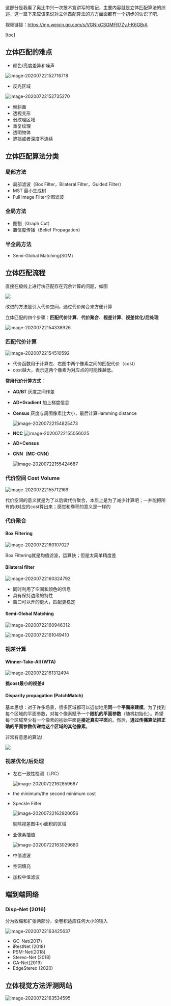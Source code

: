 

这部分是我看了奥比中兴一次技术宣讲写的笔记，主要内容就是立体匹配算法的综述，这一篇下来应该来说对立体匹配算法的方方面面都有一个初步的认识了吧.

视频链接：https://mp.weixin.qq.com/s/VGNIxCSGMFR7ZyJ-K6GBrA

[toc]

## 立体匹配的难点

- 颜色/亮度差异和噪声

![image-20200722152716718](https://cdn.jsdelivr.net/gh/QYHcrossover/blog-imgbed/blogimg/20200722164158.png)

- 反光区域

![image-20200722152735270](https://cdn.jsdelivr.net/gh/QYHcrossover/blog-imgbed/blogimg/20200722164205.png)

- 倾斜面
- 透视变形
- 弱纹理区域
- 重复纹理
- 透明物体
- 遮挡或者深度不连续

## 立体匹配算法分类

### 局部方法

- 局部滤波（Box Filter，Bilateral Filter，Guided Filter）
- MST 最小生成树
- Full Image Filter全图滤波

### 全局方法

- 图割（Graph Cut）
- 置信度传播（Belief Propagation）

### 半全局方法

- Semi-Global Matching(SGM)

## 立体匹配流程

直接在极线上进行块匹配存在冗余计算的问题，如图

![](https://cdn.jsdelivr.net/gh/QYHcrossover/blog-imgbed/blogimg/20200722154124.gif)

改进的方法是引入代价空间，通过代价聚合来方便计算

立体匹配的四个步骤：**匹配代价计算**、**代价聚合**、**视差计算**、**视差优化/后处理**

![image-20200722154338926](https://cdn.jsdelivr.net/gh/QYHcrossover/blog-imgbed/blogimg/20200722154523.png)

### 匹配代价计算

 ![image-20200722154510592](https://cdn.jsdelivr.net/gh/QYHcrossover/blog-imgbed/blogimg/20200722154513.png)

- 代价函数用于计算左、右图中两个像素之间的匹配代价（cost）
- cost越大，表示这两个像素为对应点的可能性越低。

**常用代价计算方式**：

- **AD/BT** 灰度之间作差

- **AD+Gradient**  加上梯度信息

- **Census**  灰度与周围像素比大小，最后计算Hamming distance

  ![image-20200722154825473](https://cdn.jsdelivr.net/gh/QYHcrossover/blog-imgbed/blogimg/20200722154940.png)

- **NCC**
  ![image-20200722155056025](https://cdn.jsdelivr.net/gh/QYHcrossover/blog-imgbed/blogimg/20200722155057.png)

- **AD+Census**

- **CNN（MC-CNN）**

  ![image-20200722155424687](https://cdn.jsdelivr.net/gh/QYHcrossover/blog-imgbed/blogimg/20200722155425.png)

### 代价空间 Cost Volume

![image-20200722155712169](https://cdn.jsdelivr.net/gh/QYHcrossover/blog-imgbed/blogimg/20200722155713.png)

代价空间的意义就是为了以后做代价聚合，本质上是为了减少计算吧；一并能把所有的d对应的cost算出来；感觉和卷积的意义是一样的

### 代价聚合

#### Box Filtering

![image-20200722160107027](https://cdn.jsdelivr.net/gh/QYHcrossover/blog-imgbed/blogimg/20200722160108.png)

Box Filtering就是均值滤波，运算快；但是太简单精度差

#### Bilateral filter

![image-20200722160324792](https://cdn.jsdelivr.net/gh/QYHcrossover/blog-imgbed/blogimg/20200722161143.png)

- 同时利用了空间和颜色的信息
- 具有保持边缘的特性
- 窗口可以开的更大，匹配更稳定

#### Semi-Global Matching

![image-20200722160946312](https://cdn.jsdelivr.net/gh/QYHcrossover/blog-imgbed/blogimg/20200722160947.png)

![image-20200722161049410](https://cdn.jsdelivr.net/gh/QYHcrossover/blog-imgbed/blogimg/20200722161129.png)

### 视差计算

#### Winner-Take-All (WTA)

![image-20200722161312494](https://cdn.jsdelivr.net/gh/QYHcrossover/blog-imgbed/blogimg/20200722161313.png)

**挑cost最小的视差d**

#### Disparity propagation (PatchMatch)

基本思想：对于许多场景，很多区域都可以近似地用**同一个平面来建模**。为了找到每个区域的平面参数，对每个像素赋予一个**随机的平面参数**（随机初始化）。希望每个区域至少有一个像素的初始平面是**接近真实平面**的。然后，**通过传播算法把正确的平面参数传递给这个区域的其他像素**。

非常有意思的算法!

![](https://cdn.jsdelivr.net/gh/QYHcrossover/blog-imgbed/blogimg/20200722162540.gif)

### 视差优化/后处理

- 左右一致性检测（LRC）

  ![image-20200722162859687](https://cdn.jsdelivr.net/gh/QYHcrossover/blog-imgbed/blogimg/20200722163045.png)

- the minimum/the second minimum cost

- Speckle Filter

  ![image-20200722162920056](https://cdn.jsdelivr.net/gh/QYHcrossover/blog-imgbed/blogimg/20200722163036.png)

  剔除视差图中小面积的区域

- 亚像素插值

  ![image-20200722163029680](https://cdn.jsdelivr.net/gh/QYHcrossover/blog-imgbed/blogimg/20200722163030.png)

- 中值滤波

- 空洞填充

- 加权中值滤波

## 端到端网络

### Disp-Net (2016)

分为收缩和扩张两部分，全卷积适应任何大小的输入

![image-20200722163425637](https://cdn.jsdelivr.net/gh/QYHcrossover/blog-imgbed/blogimg/20200722164226.png)

- GC-Net(2017)
- iRestNet (2018)
- PSM-Net(2018)
- Stereo-Net (2018)
- GA-Net(2019)
- EdgeStereo (2020)

## 立体视觉方法评测网站

![image-20200722163534595](https://cdn.jsdelivr.net/gh/QYHcrossover/blog-imgbed/blogimg/20200722164217.png)